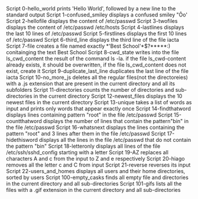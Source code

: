 Script 0-hello_world prints 'Hello World', followed by a new line to the standard output
Script 1-confused_smiley displays a confused smiley "Ôo'
Script 2-hellofile displays the content of /etc/passwd
Script 3-twofiles displays the content of /etc/passwd /etc/hosts
Script 4-lastlines displays the last 10 lines of /etc/passwd
Script 5-firstlines displays the first 10 lines of /etc/passwd
Script 6-third_line displays the third line of the file iacta
Script 7-file creates a file named exactly \*\'Best School\'\*$\?\*\*\*\*\*:) conitainging the text Best School
Script 8-cwd_state writes into the file ls_cwd_content the result of the command ls -la. if the file ls_cwd-content already exists, it should be overwritten, if the file ls_cwd_content does not exist, create it
Script 9-duplicate_last_line duplicates the last line of the file iacta
Script 10-no_more_js deletes all the regular files(not the directoreies) with a .js extension that are present in the current directory and all its subfolders
Script 11-directories counts the number of directories and sub-directories in the current directory
Script 12-newest_files displays the 10 newest files in the current directory
Script 13-unique takes a list of words as input and prints only words that appear exactly once
Script 14-findthatword displays lines containing pattern "root" in the file /etc/passwd
Script 15-countthatword displays the number of lines that contain the pattern"bin" in the file /etc/passwd
Script 16-whatsnext displays the lines containing the pattern "root" and 3 lines after them in the file /etc/passwd
Script 17-hidethisword displays all the lines in the file /etc/passwd that do not contain the pattern "bin"
Script 18-letteronly displays all lines of the file /etc/ssh/sshd_config starting with a letter
Script 19-AZ replaces all characters A and c from the input to Z and e respectively
Script 20-hiago removes all the letter c and C from input
Script 21-reverse reverses its input
Script 22-users_and_homes displays all users and their home directories, sorted by users
Script 100-empty_casks finds all empty file and directories in the current directory and all sub-directories
Script 101-gifs lists all the files with a .gif extension in the current directory and all sub-directories
